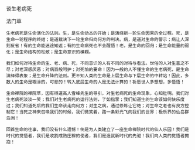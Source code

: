 谈生老病死

法门草


    生老病死是生命演化的法则。生，是生命动态的开始；是演绎新一轮生命因果的全过程。死，是生命一轮程序的终结；是道裁决下一轮生命归向何方的判决。病，是道对生命的警示；病让人深刻反省！有的生命能迷途知返；有的生命病死也不会醒悟！老，是生命的回归；是生命能量的弱化；是生命结构的松散；是生命意识的模糊。

    我们如何对待生命的生、老、病、死，不同意识的人有不同的对待与看法。世俗的人对生喜之不尽；对老深感厌恶；对病百般呵护；对死怕的要命！因为一般的人不懂生命的生老病死，是生命演绎得表象；是生命升降的法则。更不知人类的生命是上层生命与下层生命的中转站！因此，多数人的生命是糊涂的，可悲的！转入底层生命的人是无法计算的！祈愿世人多想想，多悟悟！

    生命禅院的禅院草，因有得道高人雪峰先生的导引，对生老病死的生命现象，心知肚明。我们对生老病死淡淡一笑；我们对生老病死的运行法则，了如指掌；我们知道生的生命该如何快乐度过；我们知道死后的我们生命该走向何方；对生之病，通过修炼让它绝；对生命之老也有良方控制它！当死之神来召唤我们的时候，我们微笑着，踏一条彩光飞向我们的世界：极乐界的仙岛群岛洲！

    回首生命的往事，我们没有什么遗憾！倒是为人类建立了一座生命禅院时代的仙人乐园！我们是时代的觉悟者，我们是收割成熟庄稼的使者，我们是造就新时代的先驱！我们向人类的觉悟者拥抱！



